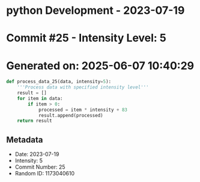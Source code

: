 ﻿# python Development - 2023-07-19
# Commit #25 - Intensity Level: 5
# Generated on: 2025-06-07 10:40:29
```python
def process_data_25(data, intensity=5):
    '''Process data with specified intensity level'''
    result = []
    for item in data:
        if item > 0:
            processed = item * intensity + 83
            result.append(processed)
    return result
```
## Metadata
- Date: 2023-07-19
- Intensity: 5
- Commit Number: 25
- Random ID: 1173040610

